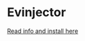 # Evinjector
[Read info and install here](https://docs.google.com/document/d/1g3HW_shtMQCil8-HDzqyMVp1WpKBhHueROvfw_sBT7k/edit)
